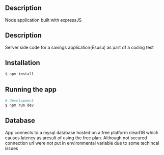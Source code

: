
## Description

Node application built with expressJS

## Description

Server side code for a savings application(Esusu) as part of a coding test

## Installation
```bash
$ npm install
```

## Running the app

```bash
# development
$ npm run dev

```
## Database

App connects to a mysql database hosted on a free platform clearDB which causes latency as aresult of using the free plan.
Although not secured connection url were not put in environmental variable due to some techincal issues
